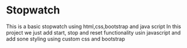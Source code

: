 # Stopwatch
This is a basic stopwatch using html,css,bootstrap and java script In this project we just add start, stop and reset functionality usin javascript and add sone styling using custom css and bootstrap
